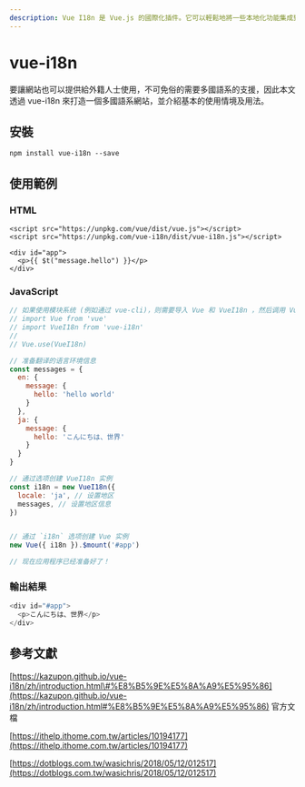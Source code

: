 ```yaml
---
description: Vue I18n 是 Vue.js 的國際化插件。它可以輕鬆地將一些本地化功能集成到你的 Vue.js 應用程序中。
---
```


# vue-i18n

要讓網站也可以提供給外籍人士使用，不可免俗的需要多國語系的支援，因此本文透過 vue-i18n 來打造一個多國語系網站，並介紹基本的使用情境及用法。

## 安裝

```text
npm install vue-i18n --save
```

## 使用範例

### HTML

```markup
<script src="https://unpkg.com/vue/dist/vue.js"></script>
<script src="https://unpkg.com/vue-i18n/dist/vue-i18n.js"></script>

<div id="app">
  <p>{{ $t("message.hello") }}</p>
</div>
```

### JavaScript

```javascript
// 如果使用模块系统 (例如通过 vue-cli)，则需要导入 Vue 和 VueI18n ，然后调用 Vue.use(VueI18n)。
// import Vue from 'vue'
// import VueI18n from 'vue-i18n'
//
// Vue.use(VueI18n)

// 准备翻译的语言环境信息
const messages = {
  en: {
    message: {
      hello: 'hello world'
    }
  },
  ja: {
    message: {
      hello: 'こんにちは、世界'
    }
  }
}

// 通过选项创建 VueI18n 实例
const i18n = new VueI18n({
  locale: 'ja', // 设置地区
  messages, // 设置地区信息
})


// 通过 `i18n` 选项创建 Vue 实例
new Vue({ i18n }).$mount('#app')

// 现在应用程序已经准备好了！
```

### 輸出結果

```javascript
<div id="#app">
  <p>こんにちは、世界</p>
</div>
```

## 參考文獻

[https://kazupon.github.io/vue-i18n/zh/introduction.html\#%E8%B5%9E%E5%8A%A9%E5%95%86](https://kazupon.github.io/vue-i18n/zh/introduction.html#%E8%B5%9E%E5%8A%A9%E5%95%86) 官方文檔

[https://ithelp.ithome.com.tw/articles/10194177](https://ithelp.ithome.com.tw/articles/10194177)

[https://dotblogs.com.tw/wasichris/2018/05/12/012517](https://dotblogs.com.tw/wasichris/2018/05/12/012517)

